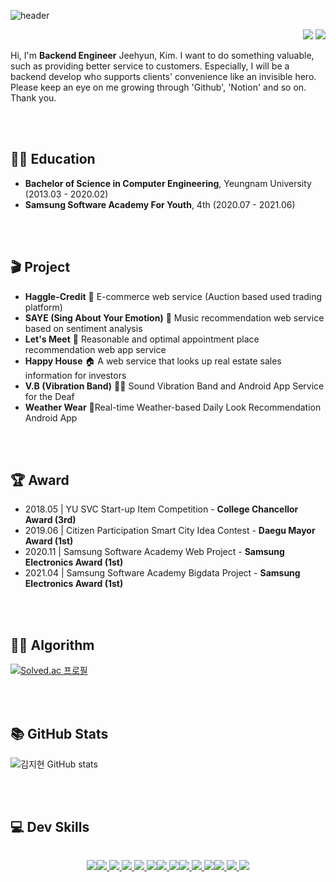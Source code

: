 
![header](https://capsule-render.vercel.app/api?type=waving&color=53B0AE&height=300&section=header&text=JEEHYUN,%20KIM😎&fontSize=90)


<p align="right">
<a href="https://hits.seeyoufarm.com"><img src="https://hits.seeyoufarm.com/api/count/incr/badge.svg?url=https%3A%2F%2Fgithub.com%2Foct14jh&count_bg=%2353B0AE&title_bg=%23555555&icon=&icon_color=%2353B0AE&title=Git_hits&edge_flat=false"/></a> <a href="https://hits.seeyoufarm.com"><img src="https://hits.seeyoufarm.com/api/count/incr/badge.svg?v=0bc64400235e4bdc930d323452416f6b&url=https%3A%2F%2Fwww.notion.so%2Foct14jh%2Fa219e10f67f34016899f3cb5e71ac65e&count_bg=%238A9090&title_bg=%23555555&icon=&icon_color=%2353B0AE&title=Notion_hits&edge_flat=false"/></a>
</p>



Hi, I'm **Backend Engineer** Jeehyun, Kim.
I want to do something valuable, such as providing better service to customers. Especially, I will be a backend develop who supports clients' convenience like an invisible hero. Please keep an eye on me growing through 'Github', 'Notion' and so on. Thank you.



<br></br>
## 👨‍🎓 Education
- **Bachelor of Science in Computer Engineering**, Yeungnam University (2013.03 - 2020.02)
- **Samsung Software Academy For Youth**, 4th (2020.07 - 2021.06)


<br></br>
## 🎬 Project
- <Strong>Haggle-Credit</Strong> 🛒 E-commerce web service (Auction based used trading platform)
- <Strong>SAYE (Sing About Your Emotion)</Strong> 🎵 Music recommendation web service based on sentiment analysis
- <Strong>Let's Meet</strong> 🤝 Reasonable and optimal appointment place recommendation web app service
- <strong>Happy House</strong> 🏠 A web service that looks up real estate sales information for investors
- <strong>V.B (Vibration Band)</strong> 🧏‍♂ Sound Vibration Band and Android App Service for the Deaf 
- <strong>Weather Wear</strong> 👕Real-time Weather-based Daily Look Recommendation Android App



<br></br>
## 🏆 Award
- 2018.05 | YU SVC Start-up Item Competition - <Strong>College Chancellor Award (3rd)</Strong>
- 2019.06 | Citizen Participation Smart City Idea Contest - <Strong>Daegu Mayor Award (1st)</Strong>
- 2020.11 | Samsung Software Academy Web Project - <Strong>Samsung Electronics Award (1st)</Strong> 
- 2021.04 | Samsung Software Academy Bigdata Project - <Strong>Samsung Electronics Award (1st)</Strong>



<br></br>
## 👨‍💻 Algorithm

[![Solved.ac
프로필](http://mazassumnida.wtf/api/generate_badge?boj=khyun7621)](https://solved.ac/profile/khyun7621)



<br></br>
## 📚 GitHub Stats
![김지현 GitHub stats](https://github-readme-stats.vercel.app/api?username=oct14jh&show_icons=true&theme=tokyonight)





<br></br>
## 💻 Dev Skills
<div style="display:flex; justify-content: center;">
<p align="center">
  <a href="https://docs.oracle.com/en/java/javase/11/docs/api/index.html">
  <img src="https://img.shields.io/badge/Java-11.0.1-blueviolet">
  </a>
 </p>
 <p align="center">
  <a href="https://docs.oracle.com/en/java/javase/11/docs/api/index.html">
  <img src="https://img.shields.io/badge/Spring-5.3.8-brightgreen?">
  </a>
  <a href="https://spring.io/">
  <img src="https://img.shields.io/badge/Spring_boot-2.5.2-brightgreen?style=plastic&logo=Spring">
  </a>
  <a href="https://spring.io/projects/spring-security">
  <img src="https://img.shields.io/badge/Spring_Security-5.5.1-brightgreen?style=plastic&logo=Spring">
  </a>
   <a href="https://spring.io/projects/spring-data-jpa">
  <img src="https://img.shields.io/badge/Spring%20Data%20JPA-2.5.2-brightgreen?style=plastic&logo=Spring">
  </a>
    <a href="https://mybatis.org/mybatis-3/ko/index.html">
  <img src="https://img.shields.io/badge/MyBatis-3.5.7-black">
  </a>
   </p>
   <p align="center">
  <a href="https://www.mysql.com/">
  <img src="https://img.shields.io/badge/MySQL-8.0-blue?style=plastic&logo=mysql">
  </a>
   <a href="https://www.oracle.com/tools/downloads/sqldev-downloads.html">
  <img src="https://img.shields.io/badge/OracleSQL-20.4.1-darkred">
  </a>
   </p>
   <p align="center">
  <a href="https://docs.aws.amazon.com/ec2/index.html?nc2=h_ql_doc_ec2">
  <img src="https://img.shields.io/badge/AWS-EC2-orange?style=plastic&logo=amazon">
  </a> 
  <a href="https://www.docker.com/get-started">
  <img src="https://img.shields.io/badge/Docker-19.03.8-blue?color=lightblue&style=plastic&logo=docker">
  </a>
  <a href="https://kubernetes.io/ko/docs/concepts/overview/what-is-kubernetes/">
  <img src="https://img.shields.io/badge/Kubernetes-K8s-blue?style=plastic&logo=kubernetes">
  </a>
   </p>
   
   <p align="center">
       <a href="https://www.jenkins.io/">
      <img src="https://img.shields.io/badge/Jenkins-2.263.4-%236DB33F?color=red&style=plastic&logo=Jenkins">
  </a> 
  <a href="https://www.atlassian.com/ko/software/jira/">
  <img src="https://img.shields.io/badge/JIRA-Atlassian-blue?style=plastic&logo=jira">
  </a>
  <a href="https://git-scm.com/">
  <img src="https://img.shields.io/badge/Git-3.5.7-darkorange">
  </a>
</p>
